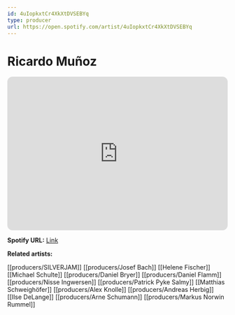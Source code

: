 ```yaml
---
id: 4uIopkxtCr4XkXtDVSEBYq
type: producer
url: https://open.spotify.com/artist/4uIopkxtCr4XkXtDVSEBYq
---
```

# Ricardo Muñoz

<iframe style="border-radius:12px" src="https://open.spotify.com/embed/artist/4uIopkxtCr4XkXtDVSEBYq" width="100%" height="352" frameBorder="0" allowfullscreen="" allow="autoplay; clipboard-write; encrypted-media; fullscreen; picture-in-picture" loading="lazy"></iframe>

**Spotify URL:** [Link](https://open.spotify.com/artist/4uIopkxtCr4XkXtDVSEBYq)

**Related artists:**

[[producers/SILVERJAM]]
[[producers/Josef Bach]]
[[Helene Fischer]]
[[Michael Schulte]]
[[producers/Daniel Bryer]]
[[producers/Daniel Flamm]]
[[producers/Nisse Ingwersen]]
[[producers/Patrick Pyke Salmy]]
[[Matthias Schweighöfer]]
[[producers/Alex Knolle]]
[[producers/Andreas Herbig]]
[[Ilse DeLange]]
[[producers/Arne Schumann]]
[[producers/Markus Norwin Rummel]]
